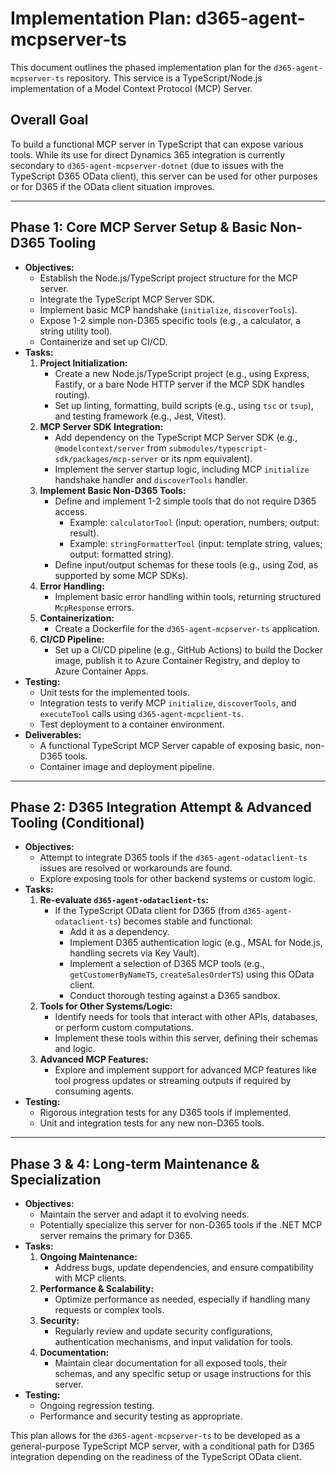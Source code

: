 # Implementation Plan: d365-agent-mcpserver-ts

This document outlines the phased implementation plan for the `d365-agent-mcpserver-ts` repository. This service is a TypeScript/Node.js implementation of a Model Context Protocol (MCP) Server.

## Overall Goal
To build a functional MCP server in TypeScript that can expose various tools. While its use for direct Dynamics 365 integration is currently secondary to `d365-agent-mcpserver-dotnet` (due to issues with the TypeScript D365 OData client), this server can be used for other purposes or for D365 if the OData client situation improves.

---

## Phase 1: Core MCP Server Setup & Basic Non-D365 Tooling

*   **Objectives:**
    *   Establish the Node.js/TypeScript project structure for the MCP server.
    *   Integrate the TypeScript MCP Server SDK.
    *   Implement basic MCP handshake (`initialize`, `discoverTools`).
    *   Expose 1-2 simple non-D365 specific tools (e.g., a calculator, a string utility tool).
    *   Containerize and set up CI/CD.
*   **Tasks:**
    1.  **Project Initialization:**
        *   Create a new Node.js/TypeScript project (e.g., using Express, Fastify, or a bare Node HTTP server if the MCP SDK handles routing).
        *   Set up linting, formatting, build scripts (e.g., using `tsc` or `tsup`), and testing framework (e.g., Jest, Vitest).
    2.  **MCP Server SDK Integration:**
        *   Add dependency on the TypeScript MCP Server SDK (e.g., `@modelcontext/server` from `submodules/typescript-sdk/packages/mcp-server` or its npm equivalent).
        *   Implement the server startup logic, including MCP `initialize` handshake handler and `discoverTools` handler.
    3.  **Implement Basic Non-D365 Tools:**
        *   Define and implement 1-2 simple tools that do not require D365 access.
            *   Example: `calculatorTool` (input: operation, numbers; output: result).
            *   Example: `stringFormatterTool` (input: template string, values; output: formatted string).
        *   Define input/output schemas for these tools (e.g., using Zod, as supported by some MCP SDKs).
    4.  **Error Handling:**
        *   Implement basic error handling within tools, returning structured `McpResponse` errors.
    5.  **Containerization:**
        *   Create a Dockerfile for the `d365-agent-mcpserver-ts` application.
    6.  **CI/CD Pipeline:**
        *   Set up a CI/CD pipeline (e.g., GitHub Actions) to build the Docker image, publish it to Azure Container Registry, and deploy to Azure Container Apps.
*   **Testing:**
    *   Unit tests for the implemented tools.
    *   Integration tests to verify MCP `initialize`, `discoverTools`, and `executeTool` calls using `d365-agent-mcpclient-ts`.
    *   Test deployment to a container environment.
*   **Deliverables:**
    *   A functional TypeScript MCP Server capable of exposing basic, non-D365 tools.
    *   Container image and deployment pipeline.

---

## Phase 2: D365 Integration Attempt & Advanced Tooling (Conditional)

*   **Objectives:**
    *   Attempt to integrate D365 tools if the `d365-agent-odataclient-ts` issues are resolved or workarounds are found.
    *   Explore exposing tools for other backend systems or custom logic.
*   **Tasks:**
    1.  **Re-evaluate `d365-agent-odataclient-ts`:**
        *   If the TypeScript OData client for D365 (from `d365-agent-odataclient-ts`) becomes stable and functional:
            *   Add it as a dependency.
            *   Implement D365 authentication logic (e.g., MSAL for Node.js, handling secrets via Key Vault).
            *   Implement a selection of D365 MCP tools (e.g., `getCustomerByNameTS`, `createSalesOrderTS`) using this OData client.
            *   Conduct thorough testing against a D365 sandbox.
    2.  **Tools for Other Systems/Logic:**
        *   Identify needs for tools that interact with other APIs, databases, or perform custom computations.
        *   Implement these tools within this server, defining their schemas and logic.
    3.  **Advanced MCP Features:**
        *   Explore and implement support for advanced MCP features like tool progress updates or streaming outputs if required by consuming agents.
*   **Testing:**
    *   Rigorous integration tests for any D365 tools if implemented.
    *   Unit and integration tests for any new non-D365 tools.

---

## Phase 3 & 4: Long-term Maintenance & Specialization

*   **Objectives:**
    *   Maintain the server and adapt it to evolving needs.
    *   Potentially specialize this server for non-D365 tools if the .NET MCP server remains the primary for D365.
*   **Tasks:**
    1.  **Ongoing Maintenance:**
        *   Address bugs, update dependencies, and ensure compatibility with MCP clients.
    2.  **Performance & Scalability:**
        *   Optimize performance as needed, especially if handling many requests or complex tools.
    3.  **Security:**
        *   Regularly review and update security configurations, authentication mechanisms, and input validation for tools.
    4.  **Documentation:**
        *   Maintain clear documentation for all exposed tools, their schemas, and any specific setup or usage instructions for this server.
*   **Testing:**
    *   Ongoing regression testing.
    *   Performance and security testing as appropriate.

This plan allows for the `d365-agent-mcpserver-ts` to be developed as a general-purpose TypeScript MCP server, with a conditional path for D365 integration depending on the readiness of the TypeScript OData client.
